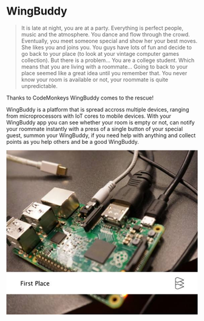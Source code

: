 # WingBuddy


> It is late at night, you are at a party. Everything is perfect people, music and the atmosphere. You dance and flow through the crowd. Eventually, you meet someone special and show her your best moves. She likes you and joins you. You guys have lots of fun and decide to go back to your place (to look at your vintage computer games collection). But there is a problem... You are a college student. Which means that you are living with a roommate... Going to back to your place seemed like a great idea until you remember that. You never know your room is available or not, your roommate is quite unpredictable.  

Thanks to CodeMonkeys WingBuddy comes to the rescue! 

WingBuddy is a platform that is spread accross multiple devices, ranging from microprocessors with IoT cores to mobile devices. With your WingBuddy app you can see whether your room is empty or not, can notify your roommate instantly with a press of a single button of your special guest, summon your WingBuddy, if you need help with anything and collect points as you help others and be a good WingBuddy. 

![HackEmory](/Screenshots/Award.jpg?raw=true)
